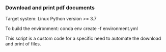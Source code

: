 ### Download and print pdf documents

Target system: Linux
Python version >= 3.7

To build the environment: conda env create -f environment.yml

This script is a custom code for a specific need to automate the download and print of files.
